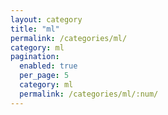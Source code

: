 ```yaml
---
layout: category
title: "ml"
permalink: /categories/ml/
category: ml
pagination:
  enabled: true
  per_page: 5
  category: ml
  permalink: /categories/ml/:num/
---
```



